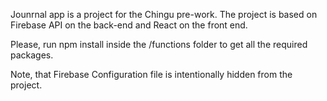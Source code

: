 Jounrnal app is a project for the Chingu pre-work. The project is based on Firebase API on the back-end and React on the front end. 

Please, run npm install inside the /functions folder to get all the required packages.

Note, that Firebase Configuration file is intentionally hidden from the project. 

